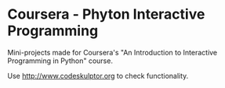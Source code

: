 Coursera - Phyton Interactive Programming
=========================================

Mini-projects made for Coursera's "An Introduction to Interactive Programming in Python" course.

Use http://www.codeskulptor.org to check functionality.
